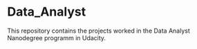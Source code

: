 # Data_Analyst
This repository contains the projects worked in the Data Analyst Nanodegree programm in Udacity.
